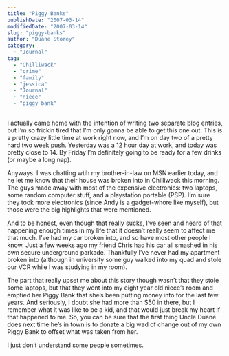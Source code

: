 ```yaml
---
title: "Piggy Banks"
publishDate: "2007-03-14"
modifiedDate: "2007-03-14"
slug: "piggy-banks"
author: "Duane Storey"
category:
  - "Journal"
tag:
  - "Chilliwack"
  - "crime"
  - "family"
  - "jessica"
  - "Journal"
  - "niece"
  - "piggy bank"
---
```


I actually came home with the intention of writing two separate blog entries, but I’m so frickin tired that I’m only gonna be able to get this one out. This is a pretty crazy little time at work right now, and I’m on day two of a pretty hard two week push. Yesterday was a 12 hour day at work, and today was pretty close to 14. By Friday I’m definitely going to be ready for a few drinks (or maybe a long nap).

Anyways. I was chatting wtih my brother-in-law on MSN earlier today, and he let me know that their house was broken into in Chilliwack this morning. The guys made away with most of the expensive electronics: two laptops, some random computer stuff, and a playstation portable (PSP). I’m sure they took more electronics (since Andy is a gadget-whore like myself), but those were the big highlights that were mentioned.

And to be honest, even though that really sucks, I’ve seen and heard of that happening enough times in my life that it doesn’t really seem to affect me that much. I’ve had my car broken into, and so have most other people I know. Just a few weeks ago my friend Chris had his car all smashed in his own secure underground parkade. Thankfully I’ve never had my apartment broken into (although in university some guy walked into my quad and stole our VCR while I was studying in my room).

The part that really upset me about this story though wasn’t that they stole some laptops, but that they went into my eight year old niece’s room and emptied her Piggy Bank that she’s been putting money into for the last few years. And seriously, I doubt she had more than $50 in there, but I remember what it was like to be a kid, and that would just break my heart if that happened to me. So, you can be sure that the first thing Uncle Duane does next time he’s in town is to donate a big wad of change out of my own Piggy Bank to offset what was taken from her.

I just don’t understand some people sometimes.